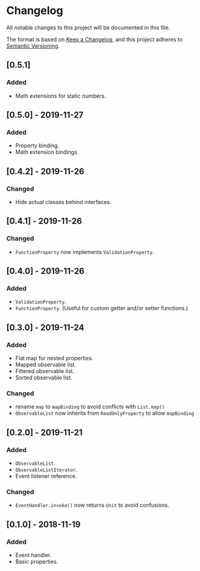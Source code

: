 # Changelog
All notable changes to this project will be documented in this file.

The format is based on [Keep a Changelog](https://keepachangelog.com/en/1.0.0/),
and this project adheres to [Semantic Versioning](https://semver.org/spec/v2.0.0.html).

## [0.5.1]
### Added
- Math extensions for static numbers.

## [0.5.0] - 2019-11-27
### Added
- Property binding.
- Math extension bindings.

## [0.4.2] - 2019-11-26
### Changed
- Hide actual classes behind interfaces.

## [0.4.1] - 2019-11-26
### Changed
- `FunctionProperty` now implements `ValidationProperty`.

## [0.4.0] - 2019-11-26
### Added
- `ValidationProperty`.
- `FunctionProperty`. (Useful for custom getter and/or setter functions.)

## [0.3.0] - 2019-11-24
### Added
- Flat map for nested properties.
- Mapped observable list.
- Filtered observable list.
- Sorted observable list.

### Changed
- rename `map` to `mapBinding` to avoid conflicts with `List.map()`
- `ObservableList` now inherits from `ReadOnlyProperty` to allow `mapBinding` 

## [0.2.0] - 2019-11-21
### Added
- `ObservableList`.
- `ObservableListIterator`.
- Event listener reference.

### Changed
- `EventHandler.invoke()` now returns `Unit` to avoid confusions.

## [0.1.0] - 2018-11-19
### Added
- Event handler.
- Basic properties.
